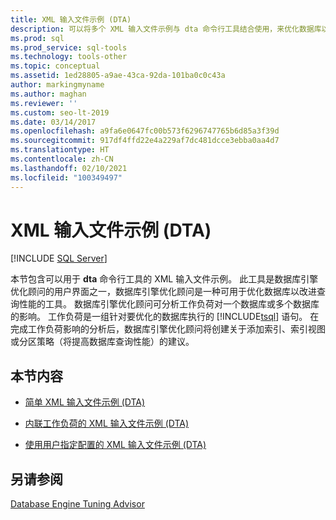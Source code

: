 ```yaml
---
title: XML 输入文件示例 (DTA)
description: 可以将多个 XML 输入文件示例与 dta 命令行工具结合使用，来优化数据库以提高查询性能。
ms.prod: sql
ms.prod_service: sql-tools
ms.technology: tools-other
ms.topic: conceptual
ms.assetid: 1ed28805-a9ae-43ca-92da-101ba0c0c43a
author: markingmyname
ms.author: maghan
ms.reviewer: ''
ms.custom: seo-lt-2019
ms.date: 03/14/2017
ms.openlocfilehash: a9fa6e0647fc00b573f6296747765b6d85a3f39d
ms.sourcegitcommit: 917df4ffd22e4a229af7dc481dcce3ebba0aa4d7
ms.translationtype: HT
ms.contentlocale: zh-CN
ms.lasthandoff: 02/10/2021
ms.locfileid: "100349497"
---
```

# <a name="xml-input-file-samples-dta"></a>XML 输入文件示例 (DTA)

 [!INCLUDE [SQL Server](../../includes/applies-to-version/sqlserver.md)]

本节包含可以用于 **dta** 命令行工具的 XML 输入文件示例。 此工具是数据库引擎优化顾问的用户界面之一，数据库引擎优化顾问是一种可用于优化数据库以改进查询性能的工具。 数据库引擎优化顾问可分析工作负荷对一个数据库或多个数据库的影响。 工作负荷是一组针对要优化的数据库执行的 [!INCLUDE[tsql](../../includes/tsql-md.md)] 语句。 在完成工作负荷影响的分析后，数据库引擎优化顾问将创建关于添加索引、索引视图或分区策略（将提高数据库查询性能）的建议。

## <a name="in-this-section"></a>本节内容

- [简单 XML 输入文件示例 (DTA)](../../tools/dta/simple-xml-input-file-sample-dta.md)  

- [内联工作负荷的 XML 输入文件示例 (DTA)](../../tools/dta/xml-input-file-sample-with-inline-workload-dta.md)  

- [使用用户指定配置的 XML 输入文件示例 (DTA)](../../tools/dta/xml-input-file-sample-with-user-specified-configuration-dta.md)  

## <a name="see-also"></a>另请参阅

[Database Engine Tuning Advisor](../../relational-databases/performance/database-engine-tuning-advisor.md)